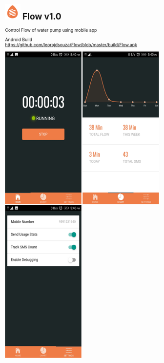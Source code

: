 # <img src="https://github.com/leorajdsouza/Flow/blob/master/screenshot/logo.png" width="50" height="50" /> Flow v1.0
Control Flow of water pump using mobile app

Android Build <br>
https://github.com/leorajdsouza/Flow/blob/master/build/Flow.apk 

<img src="https://github.com/leorajdsouza/Flow/blob/master/screenshot/img3.jpeg" width="250" height="500" />
<img src="https://github.com/leorajdsouza/Flow/blob/master/screenshot/img1.jpeg" width="250" height="500" />
<img src="https://github.com/leorajdsouza/Flow/blob/master/screenshot/img2.jpeg" width="250" height="500" />

